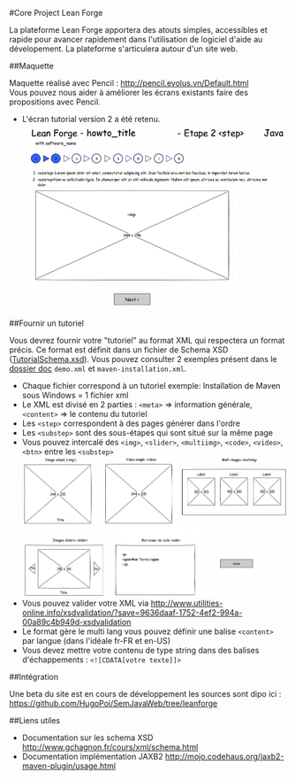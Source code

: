 #Core Project Lean Forge

La plateforme Lean Forge apportera des atouts simples, accessibles et rapide pour avancer rapidement dans l'utilisation de logiciel d'aide au dévelopement. La plateforme s'articulera autour d'un site web.

##Maquette

Maquette réalisé avec Pencil : http://pencil.evolus.vn/Default.html  
Vous pouvez nous aider à améliorer les écrans existants faire des propositions avec Pencil.

* L'écran tutorial version 2 a été retenu.
![step display](./doc/step-display.png)

##Fournir un tutoriel

Vous devrez fournir votre "tutoriel" au format XML qui respectera un format précis.
Ce format est définit dans un fichier de Schema XSD ([TutorialSchema.xsd](https://github.com/HugoPoi/LeanForge/blob/master/xsd/tutotialschema.xsd "Consulter le schema")). Vous pouvez consulter 2 exemples présent dans le [dossier doc](https://github.com/HugoPoi/LeanForge/tree/master/doc) `demo.xml` et `maven-installation.xml`.

* Chaque fichier correspond à un tutoriel exemple: Installation de Maven sous Windows = 1 fichier xml
* Le XML est divisé en 2 parties : `<meta>` => information générale, `<content>` => le contenu du tutoriel
* Les `<step>` correspondent à des pages générer dans l'ordre
* Les `<substep>` sont des sous-étapes qui sont situé sur la même page
* Vous pouvez intercalé des `<img>`, `<slider>`, `<multiimg>`, `<code>`, `<video>`, `<btn>` entre les `<substep>`
![elements disponible](./doc/possible-elements.png)
* Vous pouvez valider votre XML via http://www.utilities-online.info/xsdvalidation/?save=9636daaf-1752-4ef2-994a-00a89c4b949d-xsdvalidation
* Le format gère le multi lang vous pouvez définir une balise `<content>` par langue (dans l'idéale fr-FR et en-US)
* Vous devez mettre votre contenu de type string dans des balises d'échappements : `<![CDATA[votre texte]]>`

##Intégration

Une beta du site est en cours de développement les sources sont dipo ici : https://github.com/HugoPoi/SemJavaWeb/tree/leanforge

##Liens utiles

* Documentation sur les schema XSD http://www.gchagnon.fr/cours/xml/schema.html
* Documentation implémentation JAXB2 http://mojo.codehaus.org/jaxb2-maven-plugin/usage.html
